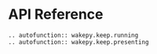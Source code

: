 # API Reference 

```{eval-rst}
.. autofunction:: wakepy.keep.running 
.. autofunction:: wakepy.keep.presenting 
```  